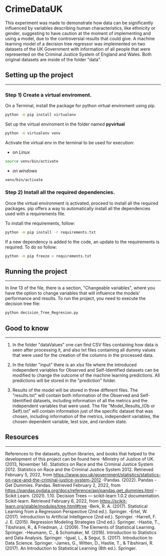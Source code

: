 # CrimeDataUK
This experiment was made to demonstrate how data can be significantly influenced by variables describing human characteristics, like ethnicity or gender, suggesting to have caution at the moment of implementing and using a model, due to the controversial results that could give. A machine learning model of a decision tree regressor was implemented on two datasets of the UK Government with information of all people that were represented on the Criminal Justice System of England and Wales. Both original datasets are inside of the folder "data".

## Setting up the project
---
### **Step 1) Create a virtual enviroment.**
On a Terminal, install the package for python virtual enviroment using pip.
```bash
python -m pip install virtualenv
```

Set up the virtual enviroment in the folder named **pyvirtual**
```bash
python -m virtualenv venv
```
Activate the virtual env in the terminal to be used for execution:

- *on Linux*
```bash
source venv/bin/activate
```
* *on windows*
```bash
venv/bin/activate
```

### **Step 2) Install all the required dependencies.**
Once the virtual environment is activated, proceed to install all the required packages. pip offers a way to automatically install all the dependencies used with a requirements file.

To install the requirements, follow:
```bash
python -m pip install -r requirements.txt
```

If a new dependency is added to the code, an update to the requirements is required. To do so follow:
```bash
python -m pip freeze > requirements.txt
```

## Running the project
---
In line 13 of the file, there is a section, "Changeable variables", where you have the option to change variables that will influence the models' performance and results. 
To run the project, you need to execute the decision tree file:
```bash
python decision_Tree_Regresion.py
```
## Good to know
---
1. In the folder "dataValues" one can find CSV files containing how data is seen after processing it, and also txt files containing all dummy values that were used for the creation of the columns in the processed data.

2. In the folder "input" there is an xlsx file where the introduced independent variables for Observed and Self-Identified datasets can be modified to change the outcome of the machine learning predictions. All predictions will be stored in the "prediction" folder.

3. Results of the model will be stored in three different files. The "results.txt" will contain both information of the Observed and Self-Identified datasets, including information of all the metrics and the independent variables that were used. The file "Model_Results_(Ob or Self).txt" will contain information just of the specific dataset that was chosen, including information of the metrics, independent variables, the chosen dependent variable, test size, and random state. 

## Resources
---
References to the datasets, python libraries, and books that helped to the development of this project can be found here
-Ministry of Justice of UK. (2013, November 14). Statistics on Race and the Criminal Justice System 2012. Statistics on Race and the Criminal Justice System 2012. Retrieved February 5, 2022, from https://www.gov.uk/government/statistics/statistics-on-race-and-the-criminal-justice-system-2012
-Pandas. (2022). Pandas - Get Dummies. Pandas. Retrieved February 2, 2022, from https://pandas.pydata.org/docs/reference/api/pandas.get_dummies.html
-Scikit Learn. (2021). 1.10. Decision Trees — scikit-learn 1.0.2 documentation. Scikit-learn. Retrieved February 6, 2022, from https://scikit-learn.org/stable/modules/tree.html#tree
-Berk, R. A. (2017). Statistical Learning from a Regression Perspective (2nd ed.). Springer.
-Ertel, W. (2017). Introduction to Artificial Intelligence (2nd ed.). Springer.
-Harrell, F. J. E. (2015). Regression Modeling Strategies (2nd ed.). Springer.
-Hastie, T., Tibshirani, R., & Friedman, J. (2009). The Elements of Statistical Learning. Springer.
-Heumann, C., & Schomaker, M. (2016). Introduction to Statistics and Data Analysis. Springer.
-Igual, L., & Seguí, S. (2017). Introduction to Data Science. Springer.
-James, G., Witten, D., Hastie, T., & Tibshirani, R. (2017). An Introduction to Statistical Learning (8th ed.). Springer.

